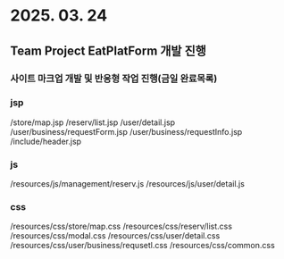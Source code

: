 # 2025. 03. 24

## Team Project EatPlatForm 개발 진행

### 사이트 마크업 개발 및 반응형 작업 진행(금일 완료목록)

### jsp

/store/map.jsp
/reserv/list.jsp
/user/detail.jsp
/user/business/requestForm.jsp
/user/business/requestInfo.jsp
/include/header.jsp


### js

/resources/js/management/reserv.js
/resources/js/user/detail.js

### css

/resources/css/store/map.css
/resources/css/reserv/list.css
/resources/css/modal.css
/resources/css/user/detail.css
/resources/css/user/business/requsetl.css
/resources/css/common.css
